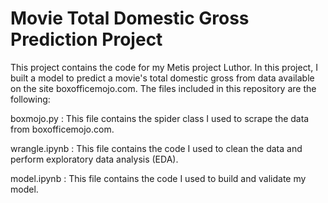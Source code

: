 # Movie Total Domestic Gross Prediction Project
This project contains the code for my Metis project Luthor.  In this project, I built a model to predict a movie's total domestic gross from data available on the site boxofficemojo.com.  The files included in this repository are the following:

boxmojo.py : This file contains the spider class I used to scrape the data from boxofficemojo.com.

wrangle.ipynb : This file contains the code I used to clean the data and perform exploratory data analysis (EDA).

model.ipynb : This file contains the code I used to build and validate my model.
